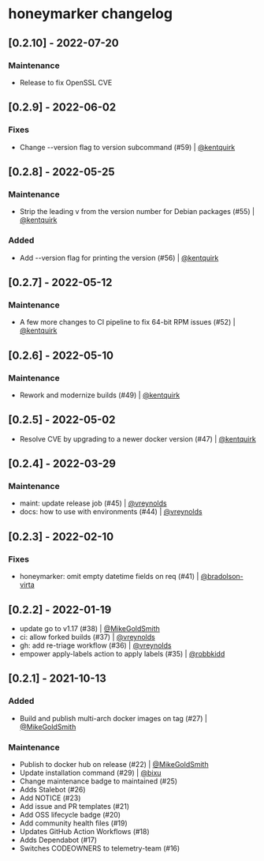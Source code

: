 # honeymarker changelog

## [0.2.10] - 2022-07-20

### Maintenance

- Release to fix OpenSSL CVE

## [0.2.9] - 2022-06-02

### Fixes
- Change --version flag to version subcommand (#59) | [@kentquirk](https://github.com/kentquirk)

## [0.2.8] - 2022-05-25

### Maintenance

- Strip the leading v from the version number for Debian packages (#55) | [@kentquirk](https://github.com/kentquirk)

### Added
- Add --version flag for printing the version (#56) | [@kentquirk](https://github.com/kentquirk)

## [0.2.7] - 2022-05-12

### Maintenance

- A few more changes to CI pipeline to fix 64-bit RPM issues (#52) | [@kentquirk](https://github.com/kentquirk)

## [0.2.6] - 2022-05-10

### Maintenance

- Rework and modernize builds (#49) | [@kentquirk](https://github.com/kentquirk)

## [0.2.5] - 2022-05-02

- Resolve CVE by upgrading to a newer docker version (#47) | [@kentquirk](https://github.com/kentquirk)

## [0.2.4] - 2022-03-29

### Maintenance

- maint: update release job (#45) | [@vreynolds](https://github.com/vreynolds)
- docs: how to use with environments (#44) | [@vreynolds](https://github.com/vreynolds)

## [0.2.3] - 2022-02-10

### Fixes

- honeymarker: omit empty datetime fields on req (#41) | [@bradolson-virta](https://github.com/bradolson-virta)

## [0.2.2] - 2022-01-19

- update go to v1.17 (#38) | [@MikeGoldSmith](https://github.com/MikeGoldsmith)
- ci: allow forked builds (#37) | [@vreynolds](https://github.com/vreynolds)
- gh: add re-triage workflow (#36) | [@vreynolds](https://github.com/vreynolds)
- empower apply-labels action to apply labels (#35) | [@robbkidd](https://github.com/robbkidd)

## [0.2.1] - 2021-10-13

### Added

- Build and publish multi-arch docker images on tag (#27) | [@MikeGoldSmith](https://github.com/MikeGoldsmith)

### Maintenance

- Publish to docker hub on release (#22) | [@MikeGoldSmith](https://github.com/MikeGoldsmith)
- Update installation command (#29) | [@bixu](https://github.com/bixu)
- Change maintenance badge to maintained (#25)
- Adds Stalebot (#26)
- Add NOTICE (#23)
- Add issue and PR templates (#21)
- Add OSS lifecycle badge (#20)
- Add community health files (#19)
- Updates GitHub Action Workflows (#18)
- Adds Dependabot (#17)
- Switches CODEOWNERS to telemetry-team (#16)
